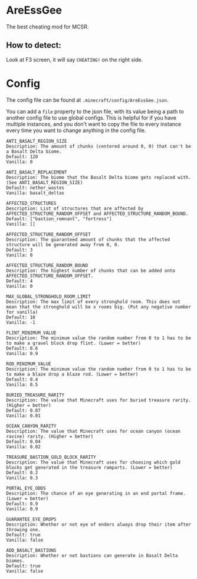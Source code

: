 # AreEssGee

The best cheating mod for MCSR.

## How to detect:

Look at F3 screen, it will say `CHEATING!` on the right side.

# Config

The config file can be found at `.minecraft/config/AreEssGee.json`.

You can add a `file` property to the json file, with its value being a path to another config file to use global configs.
This is helpful for if you have multiple instances, and you don't want to copy the file to every instance every time you want to change anything in the config file.

```
ANTI_BASALT_REGION_SIZE
Description: The amount of chunks (centered around 0, 0) that can't be a Basalt Delta biome.
Default: 120
Vanilla: 0
```

```
ANTI_BASALT_REPLACEMENT
Description: The biome that the Basalt Delta biome gets replaced with. (See ANTI_BASALT_REGION_SIZE)
Default: nether_wastes
Vanilla: basalt_deltas
```

```
AFFECTED_STRUCTURES
Description: List of structures that are affected by AFFECTED_STRUCTURE_RANDOM_OFFSET and AFFECTED_STRUCTURE_RANDOM_BOUND.
Default: ["bastion_remnant", "fortress"]
Vanilla: []
```

```
AFFECTED_STRUCTURE_RANDOM_OFFSET
Description: The guaranteed amount of chunks that the affected structure will be generated away from 0, 0.
Default: 3
Vanilla: 0
```

```
AFFECTED_STRUCTURE_RANDOM_BOUND
Description: The highest number of chunks that can be added onto AFFECTED_STRUCTURE_RANDOM_OFFSET.
Default: 4
Vanilla: 0
```

```
MAX_GLOBAL_STRONGHOLD_ROOM_LIMIT
Description: The max limit of every stronghold room. This does not mean that the stronghold will be x rooms big. (Put any negative number for vanilla)
Default: 10
Vanilla: -1
```

```
FLINT_MINIMUM_VALUE
Description: The minimum value the random number from 0 to 1 has to be to make a gravel block drop flint. (Lower = better)
Default: 0.6
Vanilla: 0.9
```

```
ROD_MINIMUM_VALUE
Description: The minimum value the random number from 0 to 1 has to be to make a blaze drop a blaze rod. (Lower = better)
Default: 0.4
Vanilla: 0.5
```

```
BURIED_TREASURE_RARITY
Description: The value that Minecraft uses for buried treasure rarity. (Higher = better)
Default: 0.07
Vanilla: 0.01
```

```
OCEAN_CANYON_RARITY
Description: The value that Minecraft uses for ocean canyon (ocean ravine) rarity. (Higher = better)
Default: 0.04
Vanilla: 0.02
```

```
TREASURE_BASTION_GOLD_BLOCK_RARITY
Description: The value that Minecraft uses for choosing which gold blocks get generated in the treasure ramparts. (Lower = better)
Default: 0.2
Vanilla: 0.3
```

```
PORTAL_EYE_ODDS
Description: The chance of an eye generating in an end portal frame. (Lower = better)
Default: 0.9
Vanilla: 0.9
```

```
GUARANTEE_EYE_DROPS
Description: Whether or not eye of enders always drop their item after throwing one.
Default: true
Vanilla: false
```

```
ADD_BASALT_BASTIONS
Description: Whether or not bastions can generate in Basalt Delta biomes.
Default: true
Vanilla: false
```
